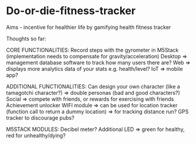 # Do-or-die-fitness-tracker

Aims - incentive for healthier life by gamifying health fitness tracker

Thoughts so far:

CORE FUNCTIONALITIES:
  Record steps with the gyrometer in M5Stack (implementation needs to compensate for gravity/acceleration)
  Desktop => management database software to track how many users there are?
  Web => displays more analytics data of your stats e.g. health/level?
  IoT => mobile app?

ADDITIONAL FUNCTIONALITIES:
  Can design your own character (like a tamagotchi character?) => double personas (bad and good characters?)
  Social => compete with friends, or rewards for exercising with friends
  Achievement unlocker
  WIFI module => can be used for location tracker (function call to return a dummy location) => for tracking distance run?
  GPS tracker to discourage pubs?
  
M5STACK MODULES:
Decibel meter?
Additional LED => green for healthy, red for unhealthy/dying?
